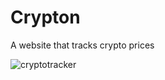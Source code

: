 # Crypton
A website that tracks crypto prices

![cryptotracker](https://user-images.githubusercontent.com/61009672/169770617-8502cda5-d1ce-485d-b2ec-9d8040a9498d.png)
